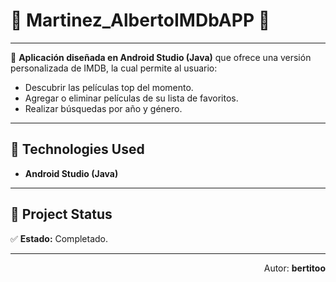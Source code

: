 # 🎥 Martinez_AlbertoIMDbAPP 🎥

---

🌟 **Aplicación diseñada en Android Studio (Java)** que ofrece una versión personalizada de IMDB, la cual permite al usuario:

- Descubrir las películas top del momento.
- Agregar o eliminar películas de su lista de favoritos.
- Realizar búsquedas por año y género.

---

## 🔧 Technologies Used

- **Android Studio (Java)**

---

## 📌 Project Status

✅ **Estado:** Completado.

---

<p align="right">Autor: <strong>bertitoo</strong></p>

